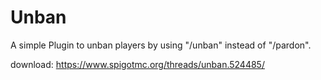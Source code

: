 # Unban
A simple Plugin to unban players by using "/unban" instead of "/pardon".

download: https://www.spigotmc.org/threads/unban.524485/
